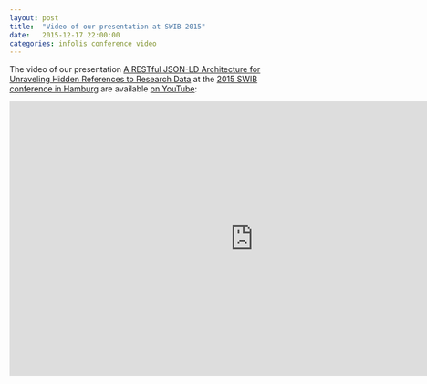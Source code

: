 ```yaml
---
layout: post
title:  "Video of our presentation at SWIB 2015"
date:   2015-12-17 22:00:00
categories: infolis conference video
---
```


The video of our presentation [A RESTful JSON-LD Architecture for Unraveling
Hidden References to Research
Data](http://swib.org/swib15/programme.html#abs12) at the [2015 SWIB conference
in Hamburg](http://swib.org/swib15/) are available [on
YouTube](https://www.youtube.com/watch?v=-Wtd6pouGEw):

<iframe width="854" height="480" src="https://www.youtube.com/embed/-Wtd6pouGEw" frameborder="0" allowfullscreen></iframe>
